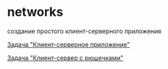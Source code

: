 # networks
создание простого клиент-серверного приложения

[Задача "Клиент-серверное приложение"](https://github.com/netology-code/jd-homeworks/tree/master/network/task1/README.md)

[Задача "Клиент-сервер с рюшечками"](https://github.com/netology-code/jd-homeworks/blob/master/network/task2/README.md)
